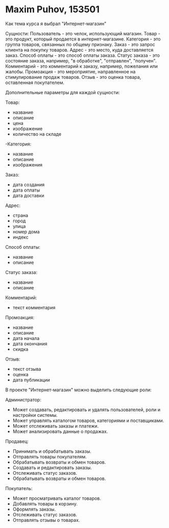 # Maxim Puhov, 153501
Как тема курса я выбрал "Интернет-магазин"

Сущности:
Пользователь - это челок, использующий магазин.
Товар - это продукт, который продается в интернет-магазине.
Категория - это группа товаров, связанных по общему признаку.
Заказ - это запрос клиента на покупку товаров.
Адрес - это место, куда доставляется заказ.
Способ оплаты - это способ оплаты заказа.
Статус заказа - это состояние заказа, например, "в обработке", "отправлен", "получен".
Комментарий - это комментарий к заказу, например, пожелания или жалобы.
Промоакция - это мероприятие, направленное на стимулирование продаж товаров.
Отзыв - это оценка товара, оставленная покупателем.

Дополнительные параметры для каждой сущности:

Товар:
<ul>
<li>название</li>
<li>описание</li>
<li>цена</li>
<li>изображение</li>
<li>количество на складе</li>
</ul>

-Категория:
<ul>
<li>название</li>
<li>описание</li>
<li>изображения</li>
</ul>

Заказ:
<ul>
<li>дата создания</li>
<li>дата оплаты</li>
<li>дата доставки</li>
</ul>

Адрес:
<ul>
<li>страна</li>
<li>город</li>
<li>улица</li>
<li>номер дома</li>
<li>индекс</li>
</ul>

Способ оплаты:
<ul>
<li>название</li>
<li>описание</li>
</ul>

Статус заказа:
<ul>
<li>название</li>
<li>описание</li>
</ul>

Комментарий:
<ul>
<li>текст комментария</li>
</ul>

Промоакция:
<ul>
<li>название</li>
<li>описание</li>
<li>дата начала</li>
<li>дата окончания</li>
<li>скидка</li>
</ul>

Отзыв:
<ul>
<li>текст отзыва</li>
<li>оценка</li>
<li>дата публикации</li>
</ul>

В проекте "Интернет-магазин" можно выделить следующие роли:

Администратор:
<ul>
<li>Может создавать, редактировать и удалять пользователей, роли и настройки системы.</li>
<li>Может управлять каталогом товаров, категориями и поставщиками.</li>
<li>Может отслеживать заказы и платежи.</li>
<li>Может анализировать данные о продажах.</li>
</ul>

Продавец:
<ul>
<li>Принимать и обрабатывать заказы.</li>
<li>Отправлять товары покупателям.</li>
<li>Обрабатывать возвраты и обмен товаров.</li>
<li>Создавать и редактировать заказы.</li>
<li>Отслеживать статус заказов.</li>
<li>Обрабатывать возвраты и обмен товаров.</li>
</ul>

Покупатель:
<ul>
<li>Может просматривать каталог товаров.</li>
<li>Добавлять товары в корзину.</li>
<li>Оформлять заказы.</li>
<li>Отслеживать статус заказов.</li>
<li>Отправлять отзывы о товарах.</li>
</ul>
